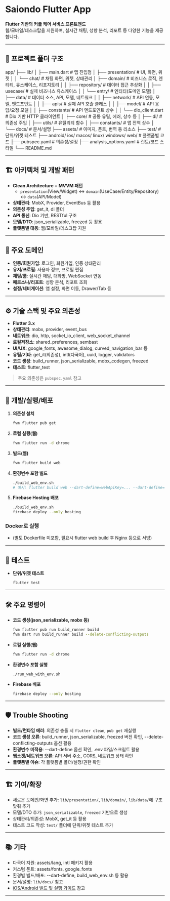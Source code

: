 # Saiondo Flutter App

**Flutter 기반의 커플 케어 서비스 프론트엔드**  
웹/모바일/데스크탑을 지원하며, 실시간 채팅, 성향 분석, 리포트 등 다양한 기능을 제공합니다.

---

## 📁 프로젝트 폴더 구조

app/
├── lib/
│ ├── main.dart # 앱 진입점
│ ├── presentation/ # UI, 화면, 위젯
│ │ └── chat/ # 채팅 화면, 위젯, 상태관리
│ ├── domain/ # 비즈니스 로직, 엔티티, 유스케이스, 리포지토리
│ │ ├── repository/ # 데이터 접근 추상화
│ │ ├── usecase/ # 실제 비즈니스 유스케이스
│ │ └── entry/ # 엔티티(도메인 모델)
│ ├── data/ # 데이터 소스, API, 모델, 네트워크
│ │ ├── network/ # API 연동, 모델, 엔드포인트
│ │ ├── apis/ # 실제 API 호출 클래스
│ │ ├── model/ # API 응답/요청 모델
│ │ ├── constants/ # API 엔드포인트 상수
│ │ └── dio_client.dart # Dio 기반 HTTP 클라이언트
│ ├── core/ # 공통 유틸, 에러, 상수 등
│ ├── di/ # 의존성 주입
│ ├── utils/ # 유틸리티 함수
│ ├── constants/ # 앱 전역 상수
│ └── docs/ # 문서/설명
├── assets/ # 이미지, 폰트, 번역 등 리소스
├── test/ # 단위/위젯 테스트
├── android/ ios/ macos/ linux/ windows/ web/ # 플랫폼별 코드
├── pubspec.yaml # 의존성/설정
├── analysis_options.yaml # 린트/코드 스타일
└── README.md

---

## 🏗️ 아키텍처 및 개발 패턴

- **Clean Architecture + MVVM 패턴**
  - `presentation`(View/Widget) ↔ `domain`(UseCase/Entity/Repository) ↔ `data`(API/Model)
- **상태관리**: MobX, Provider, EventBus 등 활용
- **의존성 주입**: get_it, di 폴더
- **API 통신**: Dio 기반, RESTful 구조
- **모델/DTO**: json_serializable, freezed 등 활용
- **플랫폼별 대응**: 웹/모바일/데스크탑 지원

---

## 🧩 주요 도메인

- **인증/회원가입**: 로그인, 회원가입, 인증 상태관리
- **유저/프로필**: 사용자 정보, 프로필 편집
- **채팅/룸**: 실시간 채팅, 대화방, WebSocket 연동
- **페르소나/리포트**: 성향 분석, 리포트 조회
- **설정/네비게이션**: 앱 설정, 화면 이동, Drawer/Tab 등

---

## ⚙️ 기술 스택 및 주요 의존성

- **Flutter 3.x**
- **상태관리**: mobx, provider, event_bus
- **네트워크**: dio, http, socket_io_client, web_socket_channel
- **로컬저장소**: shared_preferences, sembast
- **UI/UX**: google_fonts, awesome_dialog, curved_navigation_bar 등
- **유틸/기타**: get_it(의존성), intl(다국어), uuid, logger, validators
- **코드 생성**: build_runner, json_serializable, mobx_codegen, freezed
- **테스트**: flutter_test

> 주요 의존성은 `pubspec.yaml` 참고

---

## 🚀 개발/실행/배포

1. **의존성 설치**
   ```sh
   fvm flutter pub get
   ```
2. **로컬 실행(웹)**
   ```sh
   fvm flutter run -d chrome
   ```
3. **빌드(웹)**
   ```sh
   fvm flutter build web
   ```
4. **환경변수 포함 빌드**
   ```sh
   ./build_web_env.sh
   # 예시: flutter build web --dart-define=webApiKey=... --dart-define=webAppId=...
   ```
5. **Firebase Hosting 배포**
   ```sh
   ./build_web_env.sh
   firebase deploy --only hosting
   ```

### Docker로 실행

- (별도 Dockerfile 미포함, 필요시 flutter web build 후 Nginx 등으로 서빙)

---

## 🧪 테스트

- **단위/위젯 테스트**
  ```sh
  flutter test
  ```

---

## 🛠️ 주요 명령어

- **코드 생성(json_serializable, mobx 등)**
  ```sh
  fvm flutter pub run build_runner build
  fvm dart run build_runner build --delete-conflicting-outputs
  ```
- **로컬 실행(웹)**
  ```sh
  fvm flutter run -d chrome
  ```
- **환경변수 포함 실행**
  ```sh
  ./run_web_with_env.sh
  ```
- **Firebase 배포**
  ```sh
  firebase deploy --only hosting
  ```

---

## 🛡️ Trouble Shooting

- **빌드/런타임 에러**: 의존성 충돌 시 `flutter clean`, `pub get` 재실행
- **코드 생성 오류**: build_runner, json_serializable, freezed 버전 확인, --delete-conflicting-outputs 옵션 활용
- **환경변수 미적용**: --dart-define 옵션 확인, .env 파일/스크립트 활용
- **웹소켓/네트워크 오류**: API 서버 주소, CORS, 네트워크 상태 확인
- **플랫폼별 이슈**: 각 플랫폼별 폴더/설정/권한 확인

---

## 🏗️ 기여/확장

- 새로운 도메인/화면 추가: `lib/presentation/`, `lib/domain/`, `lib/data/`에 구조 맞춰 추가
- 모델/DTO 추가: `json_serializable`, `freezed` 기반으로 생성
- 상태관리/의존성: MobX, get_it 등 활용
- 테스트 코드 작성: `test/` 폴더에 단위/위젯 테스트 추가

---

## 📚 기타

- 다국어 지원: assets/lang, intl 패키지 활용
- 커스텀 폰트: assets/fonts, google_fonts
- 환경별 빌드/배포: --dart-define, build_web_env.sh 등 활용
- 문서/설명: `lib/docs/` 참고
- [iOS/Android 빌드 및 실행 가이드](./docs/) 참고

---